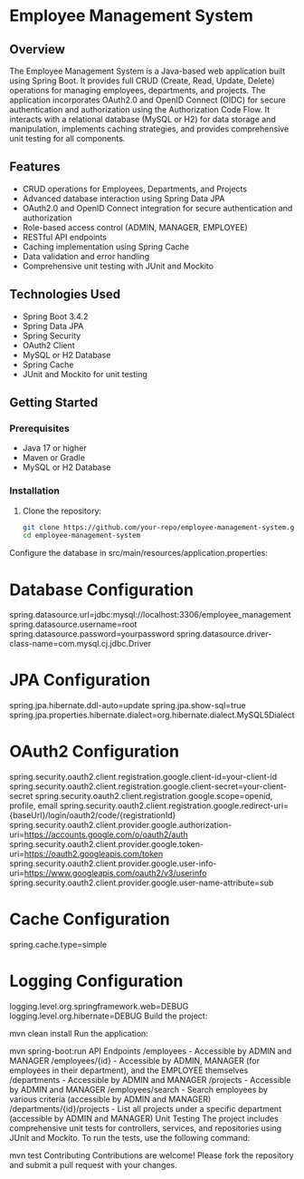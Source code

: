 # Employee Management System

## Overview
The Employee Management System is a Java-based web application built using Spring Boot. It provides full CRUD (Create, Read, Update, Delete) operations for managing employees, departments, and projects. The application incorporates OAuth2.0 and OpenID Connect (OIDC) for secure authentication and authorization using the Authorization Code Flow. It interacts with a relational database (MySQL or H2) for data storage and manipulation, implements caching strategies, and provides comprehensive unit testing for all components.

## Features
- CRUD operations for Employees, Departments, and Projects
- Advanced database interaction using Spring Data JPA
- OAuth2.0 and OpenID Connect integration for secure authentication and authorization
- Role-based access control (ADMIN, MANAGER, EMPLOYEE)
- RESTful API endpoints
- Caching implementation using Spring Cache
- Data validation and error handling
- Comprehensive unit testing with JUnit and Mockito

## Technologies Used
- Spring Boot 3.4.2
- Spring Data JPA
- Spring Security
- OAuth2 Client
- MySQL or H2 Database
- Spring Cache
- JUnit and Mockito for unit testing

## Getting Started

### Prerequisites
- Java 17 or higher
- Maven or Gradle
- MySQL or H2 Database

### Installation
1. Clone the repository:
   ```bash
   git clone https://github.com/your-repo/employee-management-system.git
   cd employee-management-system
Configure the database in src/main/resources/application.properties:

# Database Configuration
spring.datasource.url=jdbc:mysql://localhost:3306/employee_management
spring.datasource.username=root
spring.datasource.password=yourpassword
spring.datasource.driver-class-name=com.mysql.cj.jdbc.Driver

# JPA Configuration
spring.jpa.hibernate.ddl-auto=update
spring.jpa.show-sql=true
spring.jpa.properties.hibernate.dialect=org.hibernate.dialect.MySQL5Dialect

# OAuth2 Configuration
spring.security.oauth2.client.registration.google.client-id=your-client-id
spring.security.oauth2.client.registration.google.client-secret=your-client-secret
spring.security.oauth2.client.registration.google.scope=openid, profile, email
spring.security.oauth2.client.registration.google.redirect-uri={baseUrl}/login/oauth2/code/{registrationId}
spring.security.oauth2.client.provider.google.authorization-uri=https://accounts.google.com/o/oauth2/auth
spring.security.oauth2.client.provider.google.token-uri=https://oauth2.googleapis.com/token
spring.security.oauth2.client.provider.google.user-info-uri=https://www.googleapis.com/oauth2/v3/userinfo
spring.security.oauth2.client.provider.google.user-name-attribute=sub

# Cache Configuration
spring.cache.type=simple

# Logging Configuration
logging.level.org.springframework.web=DEBUG
logging.level.org.hibernate=DEBUG
Build the project:

mvn clean install
Run the application:

mvn spring-boot:run
API Endpoints
/employees - Accessible by ADMIN and MANAGER
/employees/{id} - Accessible by ADMIN, MANAGER (for employees in their department), and the EMPLOYEE themselves
/departments - Accessible by ADMIN and MANAGER
/projects - Accessible by ADMIN and MANAGER
/employees/search - Search employees by various criteria (accessible by ADMIN and MANAGER)
/departments/{id}/projects - List all projects under a specific department (accessible by ADMIN and MANAGER)
Unit Testing
The project includes comprehensive unit tests for controllers, services, and repositories using JUnit and Mockito. To run the tests, use the following command:

mvn test
Contributing
Contributions are welcome! Please fork the repository and submit a pull request with your changes.
